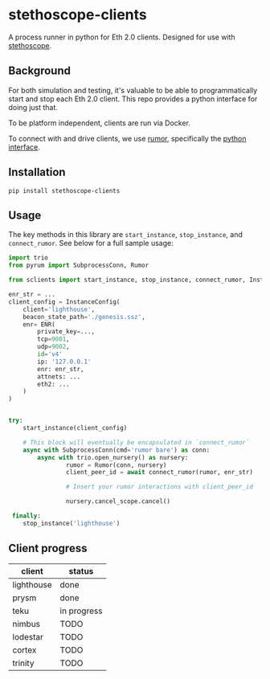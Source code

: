 # stethoscope-clients

A process runner in python for Eth 2.0 clients. Designed for use with [stethoscope](https://github.com/lsankar4033/stethoscope).

## Background

For both simulation and testing, it's valuable to be able to programmatically start and stop each Eth 2.0 client. This repo provides a python interface for doing just that.

To be platform independent, clients are run via Docker.

To connect with and drive clients, we use [rumor](https://github.com/protolambda/rumor), specifically the [python interface](https://github.com/protolambda/pyrum).

## Installation
```
pip install stethoscope-clients
```

## Usage
The key methods in this library are `start_instance`, `stop_instance`, and `connect_rumor`. See below for a full sample usage:

```python
import trio
from pyrum import SubprocessConn, Rumor

from sclients import start_instance, stop_instance, connect_rumor, InstanceConfig, ENR

enr_str = ...
client_config = InstanceConfig(
	client='lighthouse',
	beacon_state_path='./genesis.ssz',
	enr= ENR(
		private_key=...,
    	tcp=9001,
    	udp=9002,
	   	id='v4'
	   	ip: '127.0.0.1'
	   	enr: enr_str,
	   	attnets: ...
	  	eth2: ...
	)
)


try:
	start_instance(client_config)

	# This block will eventually be encapsulated in `connect_rumor`
	async with SubprocessConn(cmd='rumor bare') as conn:
		async with trio.open_nursery() as nursery:
       			rumor = Rumor(conn, nursery)
       			client_peer_id = await connect_rumor(rumor, enr_str)

		       	# Insert your rumor interactions with client_peer_id

       			nursery.cancel_scope.cancel()

 finally:
 	stop_instance('lighthouse')
```

## Client progress

| client | status |
|---|---|
| lighthouse | done |
| prysm | done |
| teku | in progress |
| nimbus | TODO |
| lodestar | TODO |
| cortex | TODO |
| trinity | TODO |
